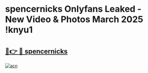 # spencernicks Onlyfans Leaked - New Video & Photos March 2025 !knyu1

# <h2><a href="https://3az43z.iuczelnia.edu.pl?title=spencernicks&ref=knyu1">🔗👉 🔴 spencernicks</a></h2>

[![acn](https://github.com/user-attachments/assets/0f9c940e-d8b0-45ae-aac7-cd30a18b3e1c)](https://3az43z.iuczelnia.edu.pl?title=spencernicks&ref=knyu1)


